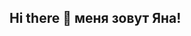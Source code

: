 ## Hi there 👋 меня зовут Яна!

<!--
**Yaniklkiss/yaniklkiss** is a ✨ _special_ ✨ repository because its `README.md` (this file) appears on your GitHub profile.

-->
